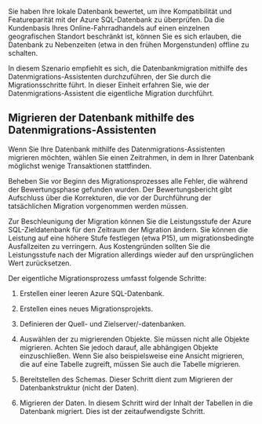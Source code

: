 Sie haben Ihre lokale Datenbank bewertet, um ihre Kompatibilität und Featureparität mit der Azure SQL-Datenbank zu überprüfen. Da die Kundenbasis Ihres Online-Fahrradhandels auf einen einzelnen geografischen Standort beschränkt ist, können Sie es sich erlauben, die Datenbank zu Nebenzeiten (etwa in den frühen Morgenstunden) offline zu schalten.

In diesem Szenario empfiehlt es sich, die Datenbankmigration mithilfe des Datenmigrations-Assistenten durchzuführen, der Sie durch die Migrationsschritte führt. In dieser Einheit erfahren Sie, wie der Datenmigrations-Assistent die eigentliche Migration durchführt.

## <a name="migrate-the-database-using-data-migration-assistant"></a>Migrieren der Datenbank mithilfe des Datenmigrations-Assistenten

Wenn Sie Ihre Datenbank mithilfe des Datenmigrations-Assistenten migrieren möchten, wählen Sie einen Zeitrahmen, in dem in Ihrer Datenbank möglichst wenige Transaktionen stattfinden.

Beheben Sie vor Beginn des Migrationsprozesses alle Fehler, die während der Bewertungsphase gefunden wurden. Der Bewertungsbericht gibt Aufschluss über die Korrekturen, die vor der Durchführung der tatsächlichen Migration vorgenommen werden müssen.

Zur Beschleunigung der Migration können Sie die Leistungsstufe der Azure SQL-Zieldatenbank für den Zeitraum der Migration ändern. Sie können die Leistung auf eine höhere Stufe festlegen (etwa P15), um migrationsbedingte Ausfallzeiten zu verringern. Aus Kostengründen sollten Sie die Leistungsstufe nach der Migration allerdings wieder auf den ursprünglichen Wert zurücksetzen.

Der eigentliche Migrationsprozess umfasst folgende Schritte:

1. Erstellen einer leeren Azure SQL-Datenbank.

1. Erstellen eines neues Migrationsprojekts.

1. Definieren der Quell- und Zielserver/-datenbanken.

1. Auswählen der zu migrierenden Objekte. Sie müssen nicht alle Objekte migrieren. Achten Sie jedoch darauf, alle abhängigen Objekte einzuschließen. Wenn Sie also beispielsweise eine Ansicht migrieren, die auf eine Tabelle zugreift, müssen Sie auch die Tabelle migrieren.

1. Bereitstellen des Schemas. Dieser Schritt dient zum Migrieren der Datenbankstruktur (nicht der Daten).

1. Migrieren der Daten. In diesem Schritt wird der Inhalt der Tabellen in die Datenbank migriert. Dies ist der zeitaufwendigste Schritt.

